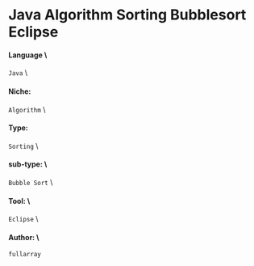 # Java Algorithm Sorting Bubblesort Eclipse

#### Language \
`Java` \
#### Niche: 
`Algorithm` \
#### Type: 
`Sorting` \
#### sub-type: \
`Bubble Sort` \
#### Tool: \ 
`Eclipse` \
#### Author: \
`fullarray`


